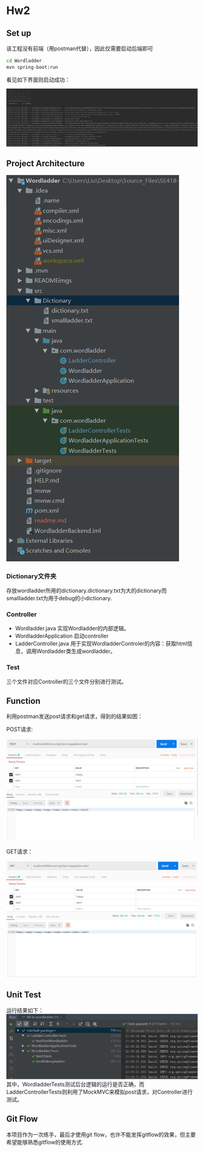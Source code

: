 # Hw2
## Set up
该工程没有前端（用postman代替），因此仅需要启动后端即可

``` bash
cd Wordladder
mvn spring-boot:run
```
看见如下界面则启动成功：

![avatar](./READMEimgs/start.png)

## Project Architecture
![avatar](./READMEimgs/architecture.png)

### Dictionary文件夹
存放wordladder所用的dictionary.dictionary.txt为大的dictionary而smallladder.txt为用于debug的小dictionary.
### Controller
* Wordladder.java
实现Wordladder的内部逻辑。
* WordladderApplication
启动controller
* LadderController.java
用于实现WordladderControler的内容：获取html信息，调用Wordladder类生成wordladder。
### Test
三个文件对应Controller的三个文件分别进行测试。

## Function
利用postman发送post请求和get请求，得到的结果如图：

POST请求:

![avatar](./READMEimgs/post.png)

GET请求：

![avatar](./READMEimgs/get.png)

## Unit Test
运行结果如下：
![avatar](./READMEimgs/unittest.png)
其中，WordladderTests测试后台逻辑的运行是否正确，而LadderControllerTests则利用了MockMVC来模拟post请求，对Controller进行测试。

## Git Flow
本项目作为一次练手，最后才使用git flow，也许不能发挥gitflow的效果，但主要希望能够熟悉gitflow的使用方式.
